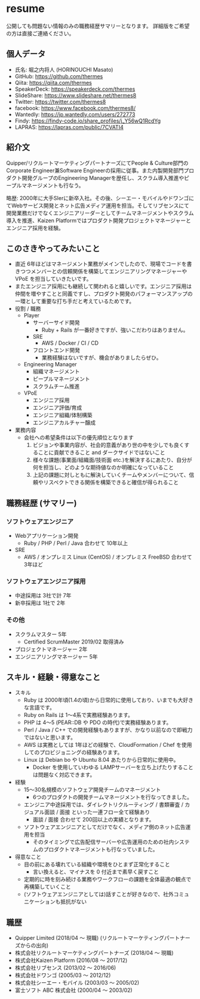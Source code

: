# resume

公開しても問題ない情報のみの職務経歴サマリーとなります。
詳細版をご希望の方は直接ご連絡ください。

## 個人データ

- 氏名: 堀之内将人 (HORINOUCHI Masato)
- GitHub: https://github.com/thermes
- Qiita: https://qiita.com/thermes
- SpeakerDeck: https://speakerdeck.com/thermes
- SlideShare: https://www.slideshare.net/thermes8
- Twitter: https://twitter.com/thermes8
- facebook: https://www.facebook.com/thermes8/
- Wantedly: https://jp.wantedly.com/users/272773
- Findy: https://findy-code.io/share_profiles/j_Y56wQ1RcdYg
- LAPRAS: https://lapras.com/public/7CVATI4

## 紹介文

Quipper/リクルートマーケティングパートナーズにてPeople & Culture部門のCorporate Engineer兼Software Engineerの採用に従事。また内製開発部門プロダクト開発グループのEngineering Managerを歴任し、スクラム導入推進やピープルマネージメントも行なう。

略歴: 2000年に大手SIerに新卒入社。その後、シーエー・モバイルやドワンゴにてWebサービス開発とネット広告メディア運用を担当。そしてリブセンスにて開発業務だけでなくエンジニアリーダーとしてチームマネージメントやスクラム導入を推進、Kaizen Platformではプロダクト開発プロジェクトマネージャーとエンジニア採用を経験。

## このさきやってみたいこと

- 直近 6年ほどはマネージメント業務がメインでしたので、現場でコードを書きつつメンバーとの信頼関係を構築してエンジニアリングマネージャーや VPoE を担当していきたいです。
- またエンジニア採用にも継続して関われると嬉しいです。エンジニア採用は仲間を増やすことと同義ですし、プロダクト開発のパフォーマンスアップの一環として重要な打ち手だと考えているためです。
- 役割 / 職務
  - Player
    - サーバーサイド開発
      - Ruby + Rails が一番好きですが、強いこだわりはありません。
    - SRE
      - AWS / Docker / CI / CD
    - フロントエンド開発
      - 業務経験はないですが、機会がありましたらぜひ。
  - Engineering Manager
    - 組織マネージメント
    - ピープルマネージメント
    - スクラムチーム推進
  - VPoE
    - エンジニア採用
    - エンジニア評価/育成
    - エンジニア組織/体制構築
    - エンジニアカルチャー醸成
- 業務内容
  - 会社への希望条件は以下の優先順位となります
    1. ビジョンや事業内容が、社会的意義があり世の中を少しでも良くすることに貢献できること and ダークサイドではないこと
    2. 様々な課題(事業面/組織面/技術面 etc.)を解決するにあたり、自分が何を担当し、どのような期待値なのか明確になっていること
    3. 上記の課題に対しともに解決していくチームやメンバーについて、信頼やリスペクトできる関係を構築できると確信が得られること

## 職務経歴 (サマリー)

### ソフトウェアエンジニア

- Webアプリケーション開発
  - Ruby / PHP / Perl / Java 合わせて 10年以上
- SRE
  - AWS / オンプレミス Linux (CentOS) / オンプレミス FreeBSD 合わせて 3年ほど

### ソフトウェアエンジニア採用

- 中途採用は 3社で計 7年
- 新卒採用は 1社で 2年

### その他

- スクラムマスター 5年
  - Certified ScrumMaster 2019/02 取得済み
- プロジェクトマネージャー 2年
- エンジニアリングマネージャー 5年

## スキル・経験・得意なこと

- スキル
  - Ruby は 2000年頃(1.4の頃)から日常的に使用しており、いまでも大好きな言語です。
  - Ruby on Rails は 1〜4系で実務経験あります。
  - PHP は 4〜5 (PEAR::DB や PDO の時代)で実務経験あります。
  - Perl / Java / C++ での開発経験もありますが、かなり以前なので即戦力ではないと思います。
  - AWS は実務としては 1年ほどの経験で、CloudFormation / Chef を使用してのプロビジョニングの経験あります。
  - Linux は Debian bo や Ubuntu 8.04 あたりから日常的に使用中。
    - Docker を使用していわゆる LAMPサーバーを立ち上げたりすることは問題なく対応できます。
- 経験
  - 15〜30名規模のソフトウェア開発チームのマネージメント
    - 6つのプロダクトの開発チームマネージメントを行なってきました。
  - エンジニア中途採用では、ダイレクトリクルーティング / 書類審査 / カジュアル面談 / 面接 といった一連フロー全て経験あり
    - 面談 / 面接 合わせて 200回以上の実績となります。
  - ソフトウェアエンジニアとしてだけでなく、メディア側のネット広告運用を担当
    - そのタイミングで広告配信サーバーや広告運用のための社内システムのプロダクトマネージメントも行なっていました。
- 得意なこと
  - 目の前にある壊れている組織や環境をひとまず正常化すること
    - 言い換えると、マイナスを 0 付近まで素早く戻すこと
  - 定期的に時を刻み続ける業務やワークフローの課題を全体最適の観点で再構築していくこと
  - (ソフトウェアエンジニアとしては)話すことが好きなので、社外コミュニケーションも抵抗がない

## 職歴

- Quipper Limited (2018/04 〜 現職) (リクルートマーケティングパートナーズからの出向)
- 株式会社リクルートマーケティングパートナーズ (2018/04 〜 現職)
- 株式会社Kaizen Platform (2016/08 〜 2017/12)
- 株式会社リブセンス (2013/02 〜 2016/06)
- 株式会社ドワンゴ (2005/03 〜 2012/12)
- 株式会社シーエー・モバイル (2003/03 〜 2005/02)
- 富士ソフト ABC 株式会社 (2000/04 〜 2003/02)
